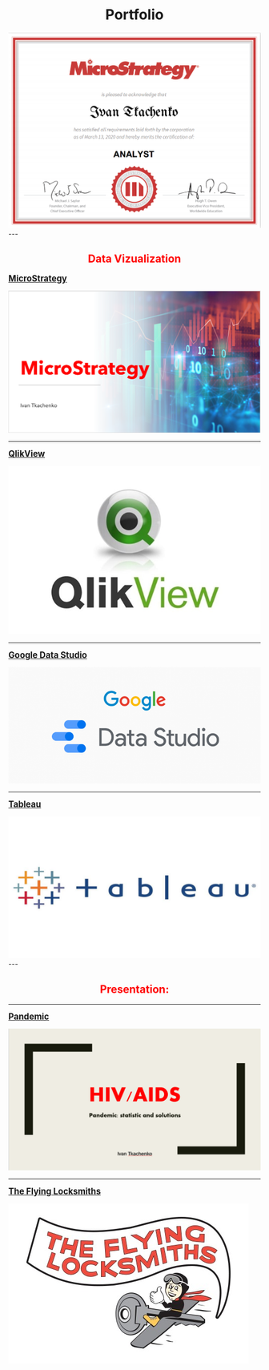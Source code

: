 <h1 style="text-align: center;"><span style="color= blue;"><strong>Portfolio</strong></span></h1>

 <a href="pdf/certificate.pdf">
  <img src="images/cert.png"/>
</a>
---
<h2 style="text-align: center;"><span style="color: red;"><strong>Data Vizualization</strong></span></h2>


<strong><span style="font-size:120%">[MicroStrategy](pdf/Mic.pdf)</span></strong>

 <a href="pdf/Mic.pdf">
  <img src="images/M.PNG"/>
</a>

---
<strong><span style="font-size:120%">[QlikView](/pdf/Qlik.pdf)</span></strong>

 <a href="pdf/Qlik.pdf">
  <img src="images/Qlik.jpg"/>
</a>

---
<strong><span style="font-size:120%">[Google Data Studio](/pdf/Google1.pdf)</span></strong>

 <a href="pdf/Google1.pdf">
  <img src="images/Goo.PNG"/>
</a>

---
<strong><span style="font-size:120%">[Tableau](/pdf/Tableau.pdf)</span></strong>

 <a href="pdf/Tableau.pdf">
  <img src="images/Tab.jpg"/>
</a>
---
<h2 style="text-align: center;"><span style="color: red;"><strong>Presentation:</strong></span></h2>

---
<strong><span style="font-size:120%">[Pandemic](/pdf/Pan.pdf)</span></strong>

 <a href="pdf/Pan.pdf">
  <img src="images/HIV.PNG"/>
</a>

---
<strong><span style="font-size:120%">[The Flying Locksmiths](/pdf/Lock.pdf)</span></strong>

 <a href="pdf/Lock.pdf">
  <img src="images/Lock2.png"/>
</a>






